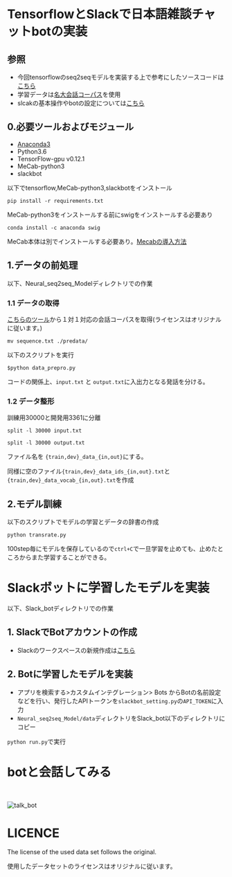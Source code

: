 # TensorflowとSlackで日本語雑談チャットbotの実装

## 参照
- 今回tensorflowのseq2seqモデルを実装する上で参考にしたソースコードは[こちら](https://www.tensorflow.org/tutorials/)
- 学習データは[名大会話コーパス](https://mmsrv.ninjal.ac.jp/nucc/)を使用
- slcakの基本操作やbotの設定については[こちら](https://qiita.com/kunitaya/items/690028e33ba5c666f3e2)

## 0.必要ツールおよびモジュール
- [Anaconda3](https://www.anaconda.com/distribution/)
- Python3.6
- TensorFlow-gpu v0.12.1
- MeCab-python3
- slackbot

以下でtensorflow,MeCab-python3,slackbotをインストール

`pip install -r requirements.txt`

MeCab-python3をインストールする前にswigをインストールする必要あり

`conda install -c anaconda swig`

MeCab本体は別でインストールする必要あり。[Mecabの導入方法](http://taku910.github.io/mecab/)

## 1.データの前処理
以下、Neural_seq2seq_Modelディレクトリでの作業
### 1.1 データの取得
[こちらのツール](https://github.com/knok/make-meidai-dialogue)から１対１対応の会話コーパスを取得(ライセンスはオリジナルに従います。)

`mv sequence.txt ./predata/`

以下のスクリプトを実行

`$python data_prepro.py`

コードの関係上、`input.txt` と `output.txt`に入出力となる発話を分ける。

### 1.2 データ整形
訓練用30000と開発用3361に分離

`split -l 30000 input.txt`

`split -l 30000 output.txt`

ファイル名を `{train,dev}_data_{in,out}`にする。

同様に空のファイル`{train,dev}_data_ids_{in,out}.txt`と`{train,dev}_data_vocab_{in,out}.txt`を作成

## 2.モデル訓練
以下のスクリプトでモデルの学習とデータの辞書の作成

`python transrate.py`

100step毎にモデルを保存しているので`ctrl+C`で一旦学習を止めても、止めたところからまた学習することができる。

# Slackボットに学習したモデルを実装
以下、Slack_botディレクトリでの作業
## 1. SlackでBotアカウントの作成
- Slackのワークスペースの新規作成は[こちら](https://slack.com/create#email)

## 2. Botに学習したモデルを実装
- アプリを検索する>カスタムインテグレーション> Bots からBotの名前設定などを行い、発行したAPIトークンを`slackbot_setting.py`の`API_TOKEN`に入力
- `Neural_seq2seq_Model/data`ディレクトリをSlack_bot以下のディレクトリにコピー

`python run.py`で実行


# botと会話してみる
<br>

![talk_bot](ttps://user-images.githubusercontent.com/49854447/56628712-c72fe880-6685-11e9-84da-598a155bdea3.png)

# LICENCE
The license of the used data set follows the original.

使用したデータセットのライセンスはオリジナルに従います。

